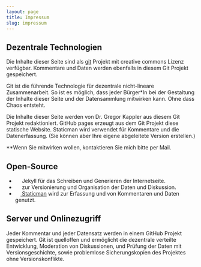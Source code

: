 ```yaml
---
layout: page
title: Impressum
slug: impressum
---
```




## Dezentrale Technologien
Die Inhalte dieser Seite sind als [git](https://de.wikipedia.org/wiki/Git) Projekt mit creative commons Lizenz verfügbar.
Kommentare und Daten werden ebenfalls in diesem Git Projekt gespeichert.

Git ist die führende Technologie für dezentrale nicht-lineare Zusammenarbeit.
So ist es möglich, dass jeder Bürger*In bei der Gestaltung der Inhalte dieser Seite und der Datensammlung mitwirken kann.
Ohne dass Chaos entsteht.

Die Inhalte dieser Seite werden von Dr. Gregor Kappler aus diesem Git Projekt redaktioniert.
GitHub pages erzeugt aus dem Git Projekt diese statische Website. Staticman wird verwendet für Kommentare und die Datenerfassung.
(Sie können aber Ihre eigene abgeleitete Version erstellen.)

**Wenn Sie mitwirken wollen, kontaktieren Sie mich bitte per Mail.

## Open-Source
- [<img src="https://github.com/jekyll/brand/blob/master/jekyll-logo-black-red-solid.png?raw=true" style="height: 1em;">](https://jekyllrb.com/) Jekyll für das Schreiben und Generieren der Internetseite.
- [<img src="https://git-scm.com/images/logo@2x.png" style="height: 1em;">](https://git-scm.com/) zur Versionierung und Organisation der Daten und Diskussion. 
- [<img src="https://github.com/eduardoboucas/staticman/blob/master/logo.png?raw=true" style="height: 1em;"> Staticman](https://staticman.net/) wird zur Erfassung und von Kommentaren und Daten genutzt. 


## Server und Onlinezugriff
Jeder Kommentar und jeder Datensatz werden in einem GitHub Projekt gespeichert.
Git ist quelloffen und ermöglicht die dezentrale verteilte Entwicklung, Moderation von Diskussionen, und Prüfung der Daten mit Versionsgeschichte, sowie
problemlose Sicherungskopien des Projektes ohne Versionskonflikte.
